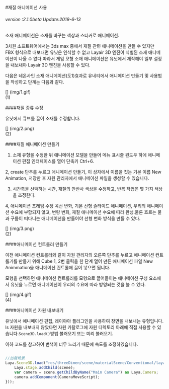 #재질 애니메이션 사용

###### *version :2.1.0beta   Update:2019-6-13*

소재 애니메이션은 소재를 바꾸는 색상과 스티커로 애니메이션.

3차원 소프트웨어에서는 3ds max 중에서 재질 관련 애니메이션을 만들 수 있지만 FBX 형식으로 내보내면 유닛은 인식할 수 없고 Layair 3D 엔진이 식별된 소재 애니메이션이 나올 수 없다.따라서 게임 모형 소재 애니메이션은 유닛에서 제작해야 일부 설정을 내보내야 Layair 3D 엔진을 사용할 수 있다.

다음은 네온사인 소재 애니메이션(도1)효과로 유네티에서 애니메이션 만들기 및 사용법을 작성하고 단계는 다음과 같다.

[] (img/1.gif)<br>(1)

####재질 종류 수정

유닛에서 큐브를 끌어 소재를 수정합니다.

[] (img/2.png)<br>(2)

####재질 애니메이션 만들기

1. 소재 유형을 수정한 뒤 애니메이션 모델을 만들어 메뉴 표시줄 윈도우 하에 애니메이션 편집 인터페이스를 열어 단축키 Ctrl+6.

2, create 단추를 누르고 애니메이션 만들기, 이 상자에서 이름을 짓는 기본 이름 New Animation, 저장한 후 자원 관리자에서 애니메이션 파일을 생성할 수 있습니다.

3. 시간축을 선택하는 시간, 재질의 만반사 색상을 수정하고, 반복 작업은 몇 가지 색상을 조정한다.

4, 애니메이션 프레임 수정 곡선 변화, 기본 선형 슬라이드 애니메이션, 우리의 애니메이션 수요에 부합되지 않고, 변량 변화, 재질 애니메이션 수요에 따라 완성.물론 흐르는 물과 구름이 떠다니는 애니메이션을 만들어야 선형 변화 방식을 만들 수 있다.

[] (img/3.png)<br>(2)

####애니메이션 컨트롤러 만들기

이전 애니메이션 컨트롤러와 같이 자원 관리자의 오른쪽 단추를 누르고 애니메이션 컨트롤기를 만들기 위해 Cube 1, 2번 클릭을 한 단계 열어 만든 애니메이션 파일 New Animmation을 애니메이션 컨트롤에 끌어 넣으면 됩니다.

모형을 선택하면 애니메이션 컨트롤러를 모형으로 끌어들이는 애니메이션 구성 요소에서 유닛을 누르면 애니메이션이 우리의 수요에 따라 방영되는 것을 볼 수 있다.

[] (img/4.gif)<br>(4)

####애니메이션 자원 내보내기

유닛에서 애니메이션 편집, 레이야아 플러그인을 사용하여 장면을 내보내는 유형입니다. ls 자원을 내보내지 않았다면 자원 카탈로그에 자원 디렉토리 아래에 직접 사용할 수 있습니다.`Scene3D.load()`방법 불러오기 또는 미리 불러오기.

이하 코드를 참고하여 변색이 너무 느리기 때문에 속도를 조정하였습니다.


```typescript

//加载场景
Laya.Scene3D.load("res/threeDimen/scene/materialScene/Conventional/layaScene.ls", Laya.Handler.create(this, function(scene) {
    Laya.stage.addChild(scene);
    var camera = scene.getChildByName("Main Camera") as Laya.Camera;
    camera.addComponent(CameraMoveScript);
}));

```


